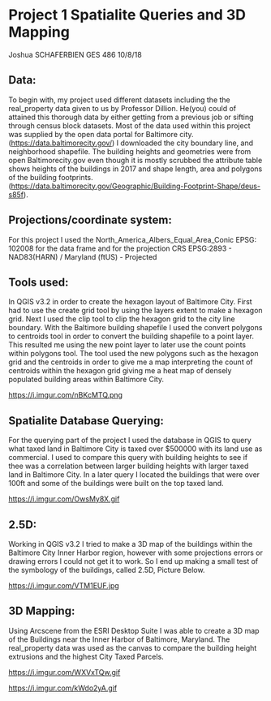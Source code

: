 # Project 1  Spatialite Queries and 3D Mapping

 Joshua SCHAFERBIEN   GES 486 10/8/18

## Data:

To begin with, my project used different datasets including the the real_property data given to us by Professor Dillion. He(you) could of attained this thorough data by either getting from a previous job or sifting through census block datasets.
Most of the data used within this project was supplied by the open data portal for Baltimore city.(https://data.baltimorecity.gov/) I downloaded the city boundary line, and neighborhood shapefile. The building heights and geometries were from open Baltimorecity.gov even though it is mostly scrubbed the attribute table shows heights of the buildings in 2017 and shape length, area and polygons of the building footprints. (https://data.baltimorecity.gov/Geographic/Building-Footprint-Shape/deus-s85f).

## Projections/coordinate system:

For this project I used the North_America_Albers_Equal_Area_Conic EPSG: 102008 for the data frame and for the projection
CRS
EPSG:2893 - NAD83(HARN) / Maryland (ftUS) - Projected



## Tools used:
In QGIS v3.2 in order to create the hexagon layout of Baltimore City. First had to use the create grid tool by using the layers extent to make a hexagon grid. Next I used the clip tool to clip the hexagon grid to the city line boundary. With the Baltimore building shapefile I used the convert polygons to centroids tool in order to convert the building shapefile to a point layer. This resulted me using the new point layer to later use the count points within polygons tool. The tool used the new polygons such as the hexagon grid and the centroids in order to give me a map interpreting the count of centroids within the hexagon grid giving me a heat map of densely populated building areas within Baltimore City.

https://i.imgur.com/nBKcMTQ.png

## Spatialite Database Querying:

For the querying part of the project I used the database in QGIS to query what taxed land in Baltimore City is taxed over $500000 with its land use as commercial. I used to compare this query with building heights to see if thee was a correlation between larger building heights with larger taxed land in Baltimore City. In a later query I located the buildings that were over 100ft and some of the buildings were built on the top taxed land.

https://i.imgur.com/OwsMy8X.gif

## 2.5D:

Working in QGIS v3.2 I tried to make a 3D map of the buildings within the Baltimore City Inner Harbor region, however with some projections errors or drawing errors I could not get it to work. So I end up making a small test of the symbology of the buildings, called 2.5D, Picture Below.

https://i.imgur.com/VTM1EUF.jpg

## 3D Mapping:

Using Arcscene from the ESRI Desktop Suite I was able to create a 3D map of the Buildings near the Inner Harbor of Baltimore, Maryland. The real_property data was used as the canvas to compare the building height extrusions and the highest City Taxed Parcels.

https://i.imgur.com/WXVxTQw.gif

https://i.imgur.com/kWdo2yA.gif
